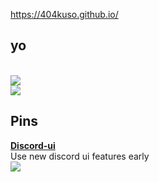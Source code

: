 https://404kuso.github.io/

## yo

<br>
<a href="https://github.com/404kuso/404kuso/">
   <img src="https://github-readme-stats.vercel.app/api?username=404kuso&hide=prs&hide_border=true&count_private=true&theme=dark&show_icons=true">
</a>

<br>
<a href="https://github.com/404kuso/404kuso/">
   <img src="https://github-readme-stats.vercel.app/api/top-langs/?username=404kuso&theme=dark&hide_border=true">
</a>
   
   
## Pins

[**Discord-ui**](https://github.com/KusoRedsto/discord-ui")
<br>
Use new discord ui features early
<br>
<a href="https://github.com/KusoRedsto/discord-ui">
   <img src="https://github-readme-stats.vercel.app/api/pin/?username=kusoredsto&repo=discord-ui&theme=dark&hide_border=true">
</a>
